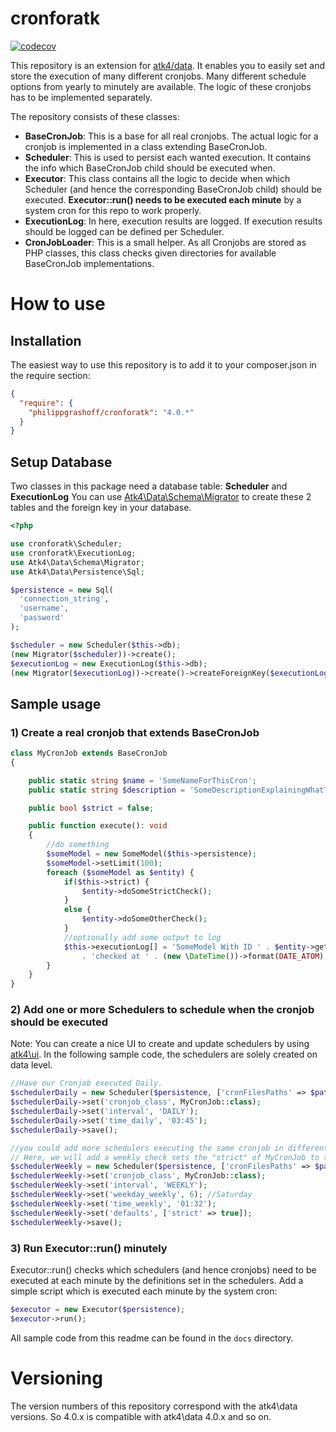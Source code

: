 # cronforatk
[![codecov](https://codecov.io/gh/PhilippGrashoff/cronforatk/branch/main/graph/badge.svg)](https://codecov.io/gh/PhilippGrashoff/cronforatk)

This repository is an extension for [atk4/data](https://github.com/atk4/data). It enables you to easily set and store the execution 
of many different cronjobs. Many different schedule options from yearly to minutely are available.
The logic of these cronjobs has to be implemented separately.

The repository consists of these classes:
* **BaseCronJob**: This is a base for all real cronjobs. The actual logic for a cronjob is implemented in a class extending BaseCronJob.
* **Scheduler**: This is used to persist each wanted execution. It contains the info which BaseCronJob child should be executed when.
* **Executor**: This class contains all the logic to decide when which Scheduler (and hence the corresponding BaseCronJob child) should be executed. **Executor::run() needs to be executed each minute** by a system cron for this repo to work properly.
* **ExecutionLog**: In here, execution results are logged. If execution results should be logged can be defined per Scheduler.
* **CronJobLoader**: This is a small helper. As all Cronjobs are stored as PHP classes, this class checks given directories for available BaseCronJob implementations.

# How to use
## Installation
The easiest way to use this repository is to add it to your composer.json in the require section:
```json
{
  "require": {
    "philippgrashoff/cronforatk": "4.0.*"
  }
}
```
## Setup Database
Two classes in this package need a database table: **Scheduler** and **ExecutionLog**
You can use [Atk4\Data\Schema\Migrator](https://github.com/atk4/data/blob/develop/src/Schema/Migrator.php) to create these 2 tables and the foreign key in your database.

```php
<?php

use cronforatk\Scheduler;
use cronforatk\ExecutionLog;
use Atk4\Data\Schema\Migrator;
use Atk4\Data\Persistence\Sql;

$persistence = new Sql(
  'connection_string',
  'username',
  'password'
);

$scheduler = new Scheduler($this->db);
(new Migrator($scheduler))->create();
$executionLog = new ExecutionLog($this->db);
(new Migrator($executionLog))->create()->createForeignKey($executionLog->getReference('scheduler_id'));
```

## Sample usage
### 1) Create a real cronjob that extends BaseCronJob
```php
class MyCronJob extends BaseCronJob
{

    public static string $name = 'SomeNameForThisCron';
    public static string $description = 'SomeDescriptionExplainingWhatThisIsDoing';

    public bool $strict = false;

    public function execute(): void
    {
        //do something
        $someModel = new SomeModel($this->persistence);
        $someModel->setLimit(100);
        foreach ($someModel as $entity) {
            if($this->strict) {
                $entity->doSomeStrictCheck();
            }
            else {
                $entity->doSomeOtherCheck();
            }
            //optionally add some output to log
            $this->executionLog[] = 'SomeModel With ID ' . $entity->getId()
                . 'checked at ' . (new \DateTime())->format(DATE_ATOM);
        }
    }
}
```

### 2) Add one or more Schedulers to schedule when the cronjob should be executed
Note: You can create a nice UI to create and update schedulers by using [atk4\ui](https://github.com/atk4/ui). In the following sample code, the schedulers are solely created on data level.
```php
//Have our Cronjob executed Daily.
$schedulerDaily = new Scheduler($persistence, ['cronFilesPaths' => $pathsToCronJobs]);
$schedulerDaily->set('cronjob_class', MyCronJob::class);
$schedulerDaily->set('interval', 'DAILY');
$schedulerDaily->set('time_daily', '03:45');
$schedulerDaily->save();

//you could add more schedulers executing the same cronjob in different intervals.
// Here, we will add a weekly check sets the "strict" of MyCronJob to true. Like this, cronjobs can be parametrized
$schedulerWeekly = new Scheduler($persistence, ['cronFilesPaths' => $pathsToCronJobs]);
$schedulerWeekly->set('cronjob_class', MyCronJob::class);
$schedulerWeekly->set('interval', 'WEEKLY');
$schedulerWeekly->set('weekday_weekly', 6); //Saturday
$schedulerWeekly->set('time_weekly', '01:32');
$schedulerWeekly->set('defaults', ['strict' => true]);
$schedulerWeekly->save();
```

### 3) Run Executor::run() minutely
Executor::run() checks which schedulers (and hence cronjobs) need to be executed at each minute by the definitions set in the schedulers. Add a simple script which is executed each minute by the system cron:
```php
$executor = new Executor($persistence);
$executor->run();
```

All sample code from this readme can be found in the `docs` directory.

# Versioning
The version numbers of this repository correspond with the atk4\data versions. So 4.0.x is compatible with atk4\data 4.0.x and so on.